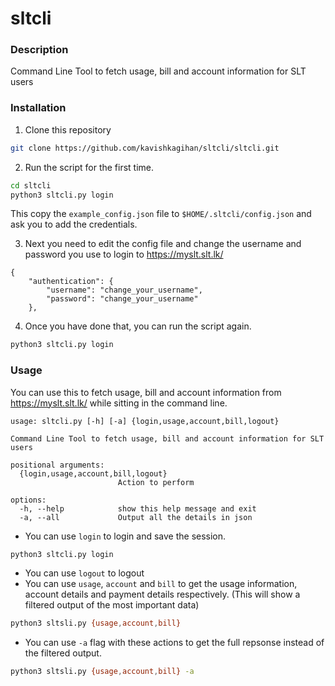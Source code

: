 # sltcli

### Description
Command Line Tool to fetch usage, bill and account information for SLT users

### Installation

1. Clone this repository

```bash
git clone https://github.com/kavishkagihan/sltcli/sltcli.git
```
2. Run the script for the first time.
```bash
cd sltcli
python3 sltcli.py login
```
This copy the `example_config.json` file to `$HOME/.sltcli/config.json` and ask you to add the credentials.

3. Next you need to edit the config file and change the username and password you use to login to https://myslt.slt.lk/ 

```
{
    "authentication": {
        "username": "change_your_username",
        "password": "change_your_username"
    },
```
4. Once you have done that, you can run the script again.

```bash
python3 sltcli.py login
```

### Usage

You can use this to fetch usage, bill and account information from https://myslt.slt.lk/ while sitting in the command line.

```
usage: sltcli.py [-h] [-a] {login,usage,account,bill,logout}

Command Line Tool to fetch usage, bill and account information for SLT users

positional arguments:
  {login,usage,account,bill,logout}
                        Action to perform

options:
  -h, --help            show this help message and exit
  -a, --all             Output all the details in json
```

- You can use `login` to login and save the session.

```bash
python3 sltcli.py login
```
- You can use `logout` to logout
- You can use `usage`, `account` and `bill` to get the usage information, account details and payment details respectively. (This will show a filtered output of the most important data)

```bash
python3 sltsli.py {usage,account,bill}
```
- You can use `-a` flag with these actions to get the full repsonse instead of the filtered output.

```bash
python3 sltsli.py {usage,account,bill} -a
```
